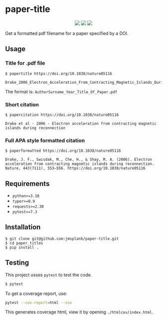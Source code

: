 # paper-title

<p align='center'>
    <img src='https://img.shields.io/badge/python-v3.10-blue'>
    <img src='https://img.shields.io/badge/code%20format-black-black'>
    <img src='https://img.shields.io/badge/testing-pytest-yellowgreen'>
</p>

Get a formatted pdf filename for a paper specified by a DOI.

## Usage

### Title for .pdf file

```shell
$ papertitle https://doi.org/10.1038/nature05116

Drake_2006_Electron_Acceleration_From_Contracting_Magnetic_Islands_During_Reconnection.pdf
```

The format is: `AuthorSurname_Year_Title_Of_Paper.pdf`

### Short citation
```shell
$ papercitation https://doi.org/10.1038/nature05116

Drake et al - 2006 - Electron acceleration from contracting magnetic islands during reconnection
```

### Full APA style formatted citation
```shell
$ paperformatted https://doi.org/10.1038/nature05116

Drake, J. F., Swisdak, M., Che, H., & Shay, M. A. (2006). Electron acceleration from contracting magnetic islands during reconnection. Nature, 443(7111), 553–556. https://doi.org/10.1038/nature05116
```

## Requirements

- `python>=3.10`
- `typer>=0.9`
- `requests>=2.30`
- `pytest>=7.3`

## Installation

```shell
$ git clone git@github.com:jmsplank/paper-title.git
$ cd paper_titles
$ pip install .
```

## Testing

This project usses `pytest` to test the code.

```bash
$ pytest
```

To get a coverage report, use:

```bash
pytest --cov-report=html --cov
```

This generates coverage html, view it by opening `./htmlcov/index.html`.

